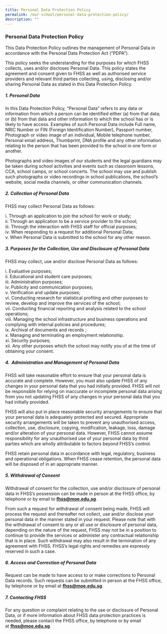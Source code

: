 ```yaml
---
title: Personal Data Protection Policy
permalink: /our-school/personal-data-protection-policy/
description: ""
---
```

### Personal Data Protection Policy

This Data Protection Policy outlines the management of Personal Data in accordance with the Personal Data Protection Act (“PDPA”).  

This policy seeks the understanding for the purposes for which FHSS collects, uses and/or discloses Personal Data. This policy states the agreement and consent given to FHSS as well as authorised service providers and relevant third parties collecting, using, disclosing and/or sharing Personal Data as stated in this Data Protection Policy. 

##### **1. Personal Data**  

In this Data Protection Policy, “Personal Data” refers to any data or information from which a person can be identified either (a) from that data; or (b) from that data and other information to which the school has or is likely to have access. Examples of such Personal Data include Full name, NRIC Number or FIN (Foreign Identification Number), Passport number, Photograph or video image of an individual, Mobile telephone number, Personal email address, Thumbprint, DNA profile and any other information relating to the person that has been provided to the school in one form or another.  

Photographs and video images of our students and the legal guardians may be taken during school activities and events such as classroom lessons, CCA, school camps, or school concerts. The school may use and publish such photographs or video recordings in school publications, the school’s website, social media channels, or other communication channels.

##### **2. Collection of Personal Data**  
FHSS may collect Personal Data as follows: 

i\. Through an application to join the school for work or study;   
ii\. Through an application to be a service provider to the school;    
iii\. Through the interaction with FHSS staff for official purposes;   
iv\. When responding to a request for additional Personal Data;    
v\. When Personal Data is submitted to the school for any other reason.         
    
##### **3. Purposes for the Collection, Use and Disclosure of Personal Data**

FHSS may collect, use and/or disclose Personal Data as follows:

i\.  Evaluative purposes;     
ii\.  Educational and student care purposes;     
iii\.  Administration purposes;     
iv\.  Publicity and communication purposes;    
v\.  Verification and update purposes;   
vi\.  Conducting research for statistical profiling and other purposes to review, develop and improve the services of the school;    
vii\.  Conducting financial reporting and analysis related to the school operations;    
viii\.  Managing the school infrastructure and business operations and complying with internal policies and procedures;     
ix\.  Archival of documents and records ;    
x\.  Managing and terminating an employment relationship.    
xi\.  Security purposes;  
xii\.  Any other purposes which the school may notify you of at the time of obtaining your consent.  

##### **4.  Administration and Management of Personal Data**

FHSS will take reasonable effort to ensure that your personal data is accurate and complete. However, you must also update FHSS of any changes in your personal data that you had initially provided. FHSS will not be responsible for relying on inaccurate or incomplete personal data arising from you not updating FHSS of any changes in your personal data that you had initially provided.

FHSS will also put in place reasonable security arrangements to ensure that your personal data is adequately protected and secured. Appropriate security arrangements will be taken to prevent any unauthorised access, collection, use, disclosure, copying, modification, leakage, loss, damage and/or alteration of your personal data. However, FHSS cannot assume responsibility for any unauthorised use of your personal data by third parties which are wholly attributable to factors beyond FHSS’s control.

FHSS retain personal data in accordance with legal, regulatory, business and operational obligations. When FHSS cease retention, the personal data will be disposed of in an appropriate manner.

##### **5. Withdrawal of Consent**

Withdrawal of consent for the collection, use and/or disclosure of personal data in FHSS’s possession can be made in person at the FHSS office, by telephone or by email to **fhss@moe.edu.sg**.

From such a request for withdrawal of consent being made, FHSS will process the request and thereafter not collect, use and/or disclose your personal data in the manner stated in your request. Please note that with the withdrawal of consent to any or all use or disclosure of personal data, depending on the nature of the request, FHSS may not be in a position to continue to provide the services or administer any contractual relationship that is in place. Such withdrawal may also result in the termination of any agreement with FHSS. FHSS’s legal rights and remedies are expressly reserved in such a case.

##### **6. Access and Correction of Personal Data**

Request can be made to have access to or make corrections to Personal Data records. Such requests can be submitted in person at the FHSS office, by telephone or by email at **fhss@moe.edu.sg**.

##### **7. Contacting FHSS**

For any question or complaint relating to the use or disclosure of Personal Data, or if more information about FHSS data protection practices is needed, please contact the FHSS office, by telephone or by email at **fhss@moe.edu.sg**.